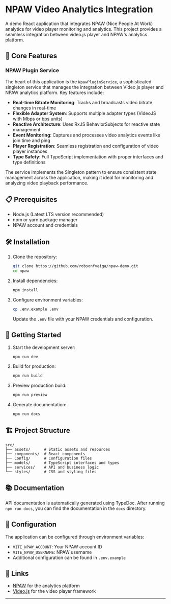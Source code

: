 # NPAW Video Analytics Integration

A demo React application that integrates NPAW (Nice People At Work) analytics for video player monitoring and analytics. This project provides a seamless integration between video.js player and NPAW's analytics platform.

## 🎯 Core Features

### NPAW Plugin Service
The heart of this application is the `NpawPluginService`, a sophisticated singleton service that manages the integration between Video.js player and NPAW analytics platform. Key features include:

- **Real-time Bitrate Monitoring**: Tracks and broadcasts video bitrate changes in real-time
- **Flexible Adapter System**: Supports multiple adapter types (VideoJS with Mbps or bps units)
- **Reactive Architecture**: Uses RxJS BehaviorSubjects for reactive state management
- **Event Monitoring**: Captures and processes video analytics events like join time and ping
- **Player Registration**: Seamless registration and configuration of video player instances
- **Type Safety**: Full TypeScript implementation with proper interfaces and type definitions

The service implements the Singleton pattern to ensure consistent state management across the application, making it ideal for monitoring and analyzing video playback performance.

## 📋 Prerequisites

- Node.js (Latest LTS version recommended)
- npm or yarn package manager
- NPAW account and credentials

## 🛠️ Installation

1. Clone the repository:
   ```bash
   git clone https://github.com/robsonfveiga/npaw-demo.git
   cd npaw
   ```

2. Install dependencies:
   ```bash
   npm install
   ```

3. Configure environment variables:
   ```bash
   cp .env.example .env
   ```
   Update the `.env` file with your NPAW credentials and configuration.

## 🚦 Getting Started

1. Start the development server:
   ```bash
   npm run dev
   ```

2. Build for production:
   ```bash
   npm run build
   ```

3. Preview production build:
   ```bash
   npm run preview
   ```

4. Generate documentation:
   ```bash
   npm run docs
   ```

## 🏗️ Project Structure

```
src/
├── assets/      # Static assets and resources
├── components/  # React components
├── Config/      # Configuration files
├── models/      # TypeScript interfaces and types
├── services/    # API and business logic
└── styles/      # CSS and styling files
```

## 📚 Documentation

API documentation is automatically generated using TypeDoc. After running `npm run docs`, you can find the documentation in the `docs` directory.

## 🔧 Configuration

The application can be configured through environment variables:
- `VITE_NPAW_ACCOUNT`: Your NPAW account ID
- `VITE_NPAW_USERNAME`: NPAW username
- Additional configuration can be found in `.env.example`

## 🔗 Links

- [NPAW](https://npaw.com/) for the analytics platform
- [Video.js](https://videojs.com/) for the video player framework

---

